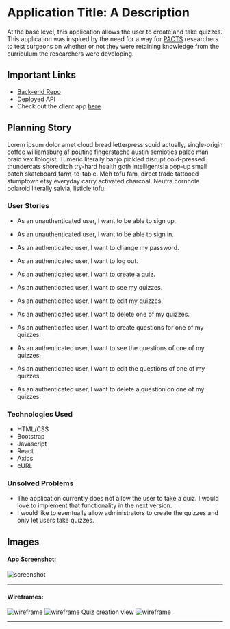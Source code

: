# Application Title: A Description

At the base level, this application allows the user to create and take quizzes. This application was inspired by the need for a way for [PACTS](http://csph.brighamandwomens.org/cultural-dexterity-nih-r01-awarded/) researchers to test surgeons on whether or not they were retaining knowledge from the curriculum the researchers were developing.

## Important Links

- [Back-end Repo](https://github.com/Danpowers24/Capstone-api)
- [Deployed API](https://git.heroku.com/shielded-ridge-23072.git)
- Check out the client app [here](https://danpowers24.github.io/Capstone-client/)

## Planning Story

Lorem ipsum dolor amet cloud bread letterpress squid actually, single-origin coffee williamsburg af poutine fingerstache austin semiotics paleo man braid vexillologist. Tumeric literally banjo pickled disrupt cold-pressed thundercats shoreditch try-hard health goth intelligentsia pop-up small batch skateboard farm-to-table. Meh tofu fam, direct trade tattooed stumptown etsy everyday carry activated charcoal. Neutra cornhole polaroid literally salvia, listicle tofu.

### User Stories

- As an unauthenticated user, I want to be able to sign up.
- As an unauthenticated user, I want to be able to sign in.
- As an authenticated user, I want to change my password.
- As an authenticated user, I want to log out.

- As an authenticated user, I want to create a quiz.
- As an authenticated user, I want to see my quizzes.
- As an authenticated user, I want to edit my quizzes.
- As an authenticated user, I want to delete one of my quizzes.

- As an authenticated user, I want to create questions for one of my quizzes.
- As an authenticated user, I want to see the questions of one of my quizzes.
- As an authenticated user, I want to edit the questions of one of my quizzes.
- As an authenticated user, I want to delete a question on one of my quizzes.


### Technologies Used

- HTML/CSS
- Bootstrap
- Javascript
- React
- Axios
- cURL

### Unsolved Problems

- The application currently does not allow the user to take a quiz. I would love to implement that functionality in the next version.
- I would like to eventually allow administrators to create the quizzes and only let users take quizzes.

## Images

#### App Screenshot:
![screenshot](https://i.imgur.com/SBqXUCt.png)

---

#### Wireframes:
![wireframe](https://i.imgur.com/nBLSJCD.png)
![wireframe](https://i.imgur.com/37bLMwd.png)
Quiz creation view
![wireframe](https://i.imgur.com/Os9ntYv.png)

---
